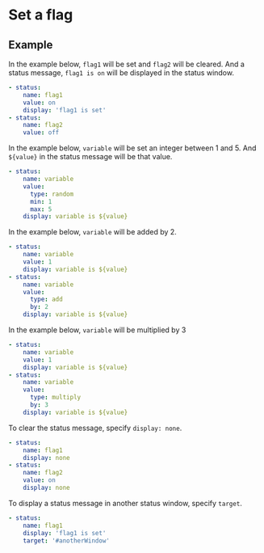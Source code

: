 Set a flag
================================================================================

Example
--------------------------------------------------------------------------------

In the example below, `flag1` will be set and `flag2` will be cleared.
And a status message, `flag1 is on` will be displayed in the status window.

```yaml
- status:
    name: flag1
    value: on
    display: 'flag1 is set'
- status:
    name: flag2
    value: off
```

In the example below, `variable` will be set an integer between 1 and 5.
And `${value}` in the status message will be that value.

```yaml
- status:
    name: variable
    value:
      type: random
      min: 1
      max: 5
    display: variable is ${value}
```

In the example below, `variable` will be added by 2.

```yaml
- status:
    name: variable
    value: 1
    display: variable is ${value}
- status:
    name: variable
    value:
      type: add
      by: 2
    display: variable is ${value}
```

In the example below, `variable` will be multiplied by 3

```yaml
- status:
    name: variable
    value: 1
    display: variable is ${value}
- status:
    name: variable
    value:
      type: multiply
      by: 3
    display: variable is ${value}
```

To clear the status message, specify `display: none`.

```yaml
- status:
    name: flag1
    display: none
- status:
    name: flag2
    value: on
    display: none
```

To display a status message in another status window, specify `target`.

```yaml
- status:
    name: flag1
    display: 'flag1 is set'
    target: '#anotherWindow'
```
